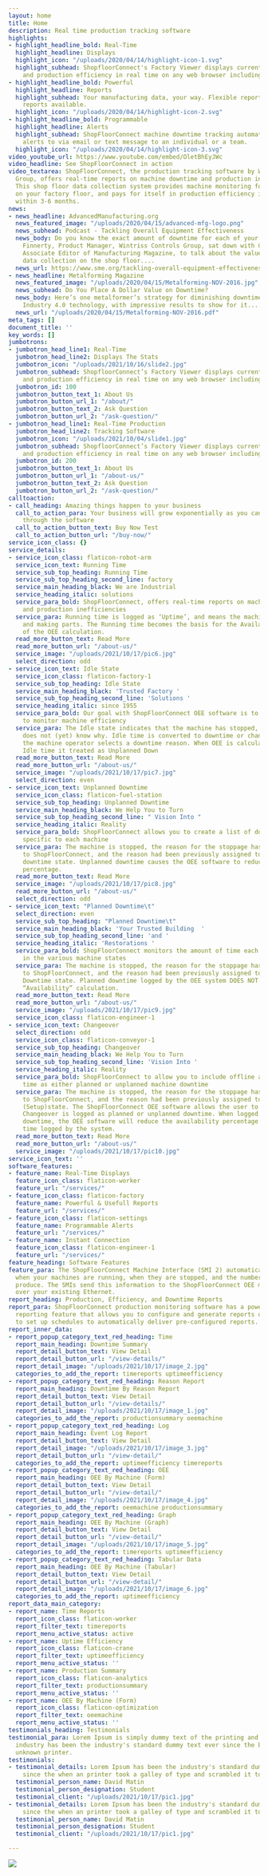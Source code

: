 ```yaml
---
layout: home
title: Home
description: Real time production tracking software
highlights:
- highlight_headline_bold: Real-Time
  highlight_headline: Displays
  highlight_icon: "/uploads/2020/04/14/highlight-icon-1.svg"
  highlight_subhead: ShopfloorConnect's Factory Viewer displays current machine status
    and production efficiency in real time on any web browser including mobile devices.
- highlight_headline_bold: Powerful
  highlight_headline: Reports
  highlight_subhead: Your manufacturing data, your way. Flexible reporting.  Custom
    reports available.
  highlight_icon: "/uploads/2020/04/14/highlight-icon-2.svg"
- highlight_headline_bold: Programmable
  highlight_headline: Alerts
  highlight_subhead: ShopFloorConnect machine downtime tracking automatically sends
    alerts to via email or text message to an individual or a team.
  highlight_icon: "/uploads/2020/04/14/highlight-icon-3.svg"
video_youtube_url: https://www.youtube.com/embed/OletBhEyJWc
video_headline: See ShopFloorConnect in action
video_textarea: ShopFloorConnect, the production tracking software by Wintriss Controls
  Group, offers real-time reports on machine downtime and production inefficiencies.
  This shop floor data collection system provides machine monitoring for all the equipment
  on your factory floor, and pays for itself in production efficiency improvements
  within 3-6 months.
news:
- news_headline: AdvancedManufacturing.org
  news_featured_image: "/uploads/2020/04/15/advanced-mfg-logo.png"
  news_subhead: Podcast - Tackling Overall Equipment Effectiveness
  news_body: Do you know the exact amount of downtime for each of your machines? Jim
    Finnerty, Product Manager, Wintriss Controls Group, sat down with Chris Mahar,
    Associate Editor of Manufacturing Magazine, to talk about the value of automating
    data collection on the shop floor....
  news_url: https://www.sme.org/tackling-overall-equipment-effectiveness-cutting-downtime-boosting-returns
- news_headline: Metalforming Magazine
  news_featured_image: "/uploads/2020/04/15/Metalforming-NOV-2016.jpg"
  news_subhead: Do You Place A Dollar Value on Downtime?
  news_body: Here’s one metalformer’s strategy for diminishing downtime, leveraging
    Industry 4.0 technology, with impressive results to show for it....
  news_url: "/uploads/2020/04/15/Metalforming-NOV-2016.pdf"
meta_tags: []
document_title: ''
key_words: []
jumbotrons:
- jumbotron_head_line1: Real-Time
  jumbotron_head_line2: Displays The Stats
  jumbotron_icon: "/uploads/2021/10/16/slide2.jpg"
  jumbotron_subhead: ShopfloorConnect’s Factory Viewer displays current machine status
    and production efficiency in real time on any web browser including mobile devices.
  jumbotron_id: 100
  jumbotron_button_text_1: About Us
  jumbotron_button_url_1: "/about/"
  jumbotron_button_text_2: Ask Question
  jumbotron_button_url_2: "/ask-question/"
- jumbotron_head_line1: Real-Time Production
  jumbotron_head_line2: Tracking Software
  jumbotron_icon: "/uploads/2021/10/04/slide1.jpg"
  jumbotron_subhead: ShopfloorConnect’s Factory Viewer displays current machine status
    and production efficiency in real time on any web browser including mobile devices.
  jumbotron_id: 200
  jumbotron_button_text_1: About Us
  jumbotron_button_url_1: "/about-us/"
  jumbotron_button_text_2: Ask Question
  jumbotron_button_url_2: "/ask-question/"
calltoaction:
- call_heading: Amazing things happen to your business
  call_to_action_para: Your business will grow exponentially as you can track everything
    through the software
  call_to_action_button_text: Buy Now Test
  call_to_action_button_url: "/buy-now/"
service_icon_class: {}
service_details:
- service_icon_class: flaticon-robot-arm
  service_icon_text: Running Time
  service_sub_top_heading: Running Time
  service_sub_top_heading_second_line: factory
  service_main_heading_black: We are Industrial
  service_heading_italic: solutions
  service_para_bold: ShopFloorConnect, offers real-time reports on machine downtime
    and production inefficiencies
  service_para: Running time is logged as ‘Uptime’, and means the machine is operating
    and making parts. The Running time becomes the basis for the Availability portion
    of the OEE calculation.
  read_more_button_text: Read More
  read_more_button_url: "/about-us/"
  service_image: "/uploads/2021/10/17/pic6.jpg"
  select_direction: odd
- service_icon_text: Idle State
  service_icon_class: flaticon-factory-1
  service_sub_top_heading: Idle State
  service_main_heading_black: 'Trusted Factory '
  service_sub_top_heading_second_line: 'Solutions '
  service_heading_italic: since 1955
  service_para_bold: Our goal with ShopFloorConnect OEE software is to enable you
    to monitor machine efficiency
  service_para: The Idle state indicates that the machine has stopped, but ShopFloorConnect
    does not (yet) know why. Idle time is converted to downtime or changeover when
    the machine operator selects a downtime reason. When OEE is calculated, any unconverted
    Idle time it treated as Unplanned Down
  read_more_button_text: Read More
  read_more_button_url: "/about-us/"
  service_image: "/uploads/2021/10/17/pic7.jpg"
  select_direction: even
- service_icon_text: Unplanned Downtime
  service_icon_class: flaticon-fuel-station
  service_sub_top_heading: Unplanned Downtime
  service_main_heading_black: We Help You to Turn
  service_sub_top_heading_second_line: " Vision Into "
  service_heading_italic: Reality
  service_para_bold: ShopFloorConnect allows you to create a list of downtime reasons
    specific to each machine
  service_para: The machine is stopped, the reason for the stoppage has been reported
    to ShopFloorConnect, and the reason had been previously assigned to the Unplanned
    downtime state. Unplanned downtime causes the OEE software to reduce the “Availability”
    percentage.
  read_more_button_text: Read More
  service_image: "/uploads/2021/10/17/pic8.jpg"
  read_more_button_url: "/about-us/"
  select_direction: odd
- service_icon_text: "Planned Downtime\t"
  select_direction: even
  service_sub_top_heading: "Planned Downtime\t"
  service_main_heading_black: 'Your Trusted Building  '
  service_sub_top_heading_second_line: 'and '
  service_heading_italic: 'Restorations '
  service_para_bold: ShopFloorConnect monitors the amount of time each machine spends
    in the various machine states
  service_para: The machine is stopped, the reason for the stoppage has been reported
    to ShopFloorConnect, and the reason had been previously assigned to the Planned
    Downtime state. Planned downtime logged by the OEE system DOES NOT affect the
    “Availability” calculation.
  read_more_button_text: Read More
  read_more_button_url: "/about-us/"
  service_image: "/uploads/2021/10/17/pic9.jpg"
  service_icon_class: flaticon-engineer-1
- service_icon_text: Changeover
  select_direction: odd
  service_icon_class: flaticon-conveyor-1
  service_sub_top_heading: Changeover
  service_main_heading_black: We Help You to Turn
  service_sub_top_heading_second_line: 'Vision Into '
  service_heading_italic: Reality
  service_para_bold: ShopFloorConnect to allow you to include offline and or changeover
    time as either planned or unplanned machine downtime
  service_para: The machine is stopped, the reason for the stoppage has been reported
    to ShopFloorConnect, and the reason had been previously assigned to the Changeover
    (Setup)state. The ShopFloorConnect OEE software allows the user to decide whether
    Changeover is logged as planned or unplanned downtime. When logged as unplanned
    downtime, the OEE software will reduce the availability percentage for any Changeover
    time logged by the system.
  read_more_button_text: Read More
  read_more_button_url: "/about-us/"
  service_image: "/uploads/2021/10/17/pic10.jpg"
service_icon_text: ''
software_features:
- feature_name: Real-Time Displays
  feature_icon_class: flaticon-worker
  feature_url: "/services/"
- feature_icon_class: flaticon-factory
  feature_name: Powerful & Usefull Reports
  feature_url: "/services/"
- feature_icon_class: flaticon-settings
  feature_name: Programmable Alerts
  feature_url: "/services/"
- feature_name: Instant Connection
  feature_icon_class: flaticon-engineer-1
  feature_url: "/services/"
feature_heading: Software Features
feature_para: The ShopFloorConnect Machine Interface (SMI 2) automatically detects
  when your machines are running, when they are stopped, and the number of parts they
  produce. The SMIs send this information to the ShopFloorConnect OEE monitoring software
  over your existing Ethernet.
report_heading: Production, Efficiency, and Downtime Reports
report_para: ShopFloorConnect production monitoring software has a powerful browser-based
  reporting feature that allows you to configure and generate reports on demand, or
  to set up schedules to automatically deliver pre-configured reports.
report_inner_data:
- report_popup_category_text_red_heading: Time
  report_main_heading: Downtime Summary
  report_detail_button_text: View Detail
  report_detail_button_url: "/view-details/"
  report_detail_image: "/uploads/2021/10/17/image_2.jpg"
  categories_to_add_the_report: timereports uptimeefficiency
- report_popup_category_text_red_heading: Reason Report
  report_main_heading: Downtime By Reason Report
  report_detail_button_text: View Detail
  report_detail_button_url: "/view-details/"
  report_detail_image: "/uploads/2021/10/17/image_1.jpg"
  categories_to_add_the_report: productionsummary oeemachine
- report_popup_category_text_red_heading: Log
  report_main_heading: Event Log Report
  report_detail_button_text: View Detail
  report_detail_image: "/uploads/2021/10/17/image_3.jpg"
  report_detail_button_url: "/view-detail/"
  categories_to_add_the_report: uptimeefficiency timereports
- report_popup_category_text_red_heading: OEE
  report_main_heading: OEE By Machine (Form)
  report_detail_button_text: View Detail
  report_detail_button_url: "/view-detail/"
  report_detail_image: "/uploads/2021/10/17/image_4.jpg"
  categories_to_add_the_report: oeemachine productionsummary
- report_popup_category_text_red_heading: Graph
  report_main_heading: OEE By Machine (Graph)
  report_detail_button_text: View Detail
  report_detail_button_url: "/view-detail/"
  report_detail_image: "/uploads/2021/10/17/image_5.jpg"
  categories_to_add_the_report: timereports uptimeefficiency
- report_popup_category_text_red_heading: Tabular Data
  report_main_heading: OEE By Machine (Tabular)
  report_detail_button_text: View Detail
  report_detail_button_url: "/view-detail/"
  report_detail_image: "/uploads/2021/10/17/image_6.jpg"
  categories_to_add_the_report: uptimeefficiency
report_data_main_category:
- report_name: Time Reports
  report_icon_class: flaticon-worker
  report_filter_text: timereports
  report_menu_active_status: active
- report_name: Uptime Efficiency
  report_icon_class: flaticon-crane
  report_filter_text: uptimeefficiency
  report_menu_active_status: ''
- report_name: Production Summary
  report_icon_class: flaticon-analytics
  report_filter_text: productionsummary
  report_menu_active_status: ''
- report_name: OEE By Machine (Form)
  report_icon_class: flaticon-optimization
  report_filter_text: oeemachine
  report_menu_active_status: ''
testimonials_heading: Testimonials
testimonial_para: Lorem Ipsum is simply dummy text of the printing and typesetting
  industry has been the industry's standard dummy text ever since the been when an
  unknown printer.
testimonials:
- testimonial_details: Lorem Ipsum has been the industry's standard dummy text ever
    since the when an printer took a galley of type and scrambled it to make.
  testimonial_person_name: David Matin
  testimonial_person_designation: Student
  testimonial_client: "/uploads/2021/10/17/pic1.jpg"
- testimonial_details: Lorem Ipsum has been the industry's standard dummy text ever
    since the when an printer took a galley of type and scrambled it to make.
  testimonial_person_name: David Matin
  testimonial_person_designation: Student
  testimonial_client: "/uploads/2021/10/17/pic1.jpg"

---
```

![](/uploads/2021/03/29/sfc6-gif.gif)
